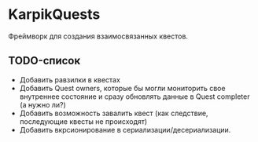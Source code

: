 # KarpikQuests
Фреймворк для создания взаимосвязанных квестов.

## TODO-список
- Добавить равзилки в квестах
- Добавить Quest owners, которые бы могли мониторить свое внутреннее состояние и сразу обновлять данные в Quest completer (а нужно ли?)
- Добавить возможность завалить квест (как следствие, последующие квесты не происходят)
- Добавить вкрсионирование в сериализации/десериализации.
